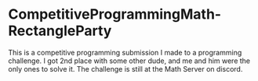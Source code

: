 # CompetitiveProgrammingMath-RectangleParty
This is a competitive programming submission I made to a programming challenge. I got 2nd place with some other dude, and me and him were the only ones to solve it. The challenge is still at the Math Server on discord.

